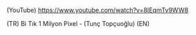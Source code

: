 (YouTube) https://www.youtube.com/watch?v=8IEqmTv9WW8

(TR) Bi Tık 1 Milyon Pixel - (Tunç Topçuoğlu)
(EN)
